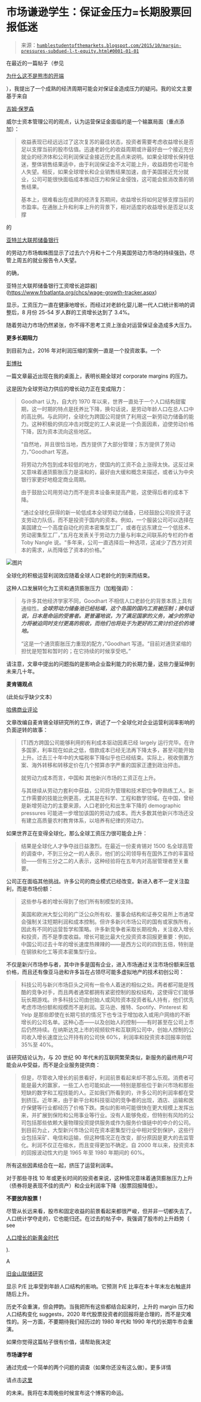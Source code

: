 <!--yml

类别：未分类

日期：2024-05-18 03:15:12

-->

# 市场谦逊学生：保证金压力=长期股票回报低迷

> 来源：[`humblestudentofthemarkets.blogspot.com/2015/10/margin-pressures-subdued-l-t-equity.html#0001-01-01`](https://humblestudentofthemarkets.blogspot.com/2015/10/margin-pressures-subdued-l-t-equity.html#0001-01-01)

在最近的一篇帖子（参见

[为什么这不是熊市的开端](http://humblestudentofthemarkets.blogspot.com/2015/09/why-this-is-not-start-of-bear-market.html)

），我提出了一个成熟的经济周期可能会对保证金造成压力的疑问。我的论文主要基于来自

[吉姆·保罗森](http://wellscap.com/docs/emp/20150818.pdf)

威尔士资本管理公司的观点，认为运营保证金面临的是一个输赢局面（重点添加）：

> 收益表现已经远远过了这次复苏的最佳状态，投资者需要考虑收益增长是否足以支撑当前的股市估值。迅速老龄化的收益周期或许最好由一个接近充分就业的经济体和公司利润保证金接近历史高点来说明。如果全球增长保持低迷，整体销售结果适中，由于利润保证金不太可能上升，收益趋势也可能令人失望。相反，如果全球增长和企业销售结果加速，由于美国接近充分就业，公司可能很快面临成本推动压力和保证金侵蚀，这可能会抵消改善的销售结果。
> 
> 基本上，很难看出在成熟的经济复苏期间，收益增长将如何足够支撑当前的市盈率。在通胀上升和利率上升的背景下，相对适度的收益增长是否足以支撑

的

[亚特兰大联邦储备银行](https://www.frbatlanta.org/chcs/labormarket.aspx)

的劳动力市场蜘蛛图显示了过去六个月和十二个月美国劳动力市场的持续强劲，尽管上周五的就业报告令人失望。

的确，

亚特兰大联邦储备银行工资增长追踪器](https://www.frbatlanta.org/chcs/wage-growth-tracker.aspx)

显示，工资压力一直在健康地增长，而经过对老龄化婴儿潮一代人口统计影响的调整后，8 月份 25-54 岁人群的工资增长达到了 3.4%。

随着劳动力市场仍然紧张，你不得不思考工资上涨会对运营保证金造成多大压力。

**更多长期阻力**

到目前为止，2016 年对利润压缩的案例一直是一个投资故事。一个

[彭博社](http://www.bloomberg.com/news/articles/2015-09-28/the-three-major-trends-that-shaped-the-global-economy-for-decades-are-about-to-change)

一篇文章最近出现在我的桌面上，表明长期全球对 corporate margins 的压力。

这是因为全球劳动力供应的增长动力正在变成阻力：

> Goodhart 认为，自大约 1970 年以来，世界一直处于一个人口结构甜蜜期，这一时期的特点是抚养比下降，换句话说，是劳动年龄人口在总人口中的高比例。与此同时，全球化为跨国公司提供了利用这一新劳动力储备的能力。这种积极的供应冲击对既定的工人来说是一个负面因素，迫使劳动价格下降，因为资本流向这些地区。
> 
> “自然地，并且很恰当地，西方提供了大部分管理；东方提供了劳动力，”Goodhart 写道。
> 
> 将劳动力外包到成本较低的地方，使国内的工资不会上涨得太快。这反过来又意味着通货膨胀压力是温和的，最好由大缓和概念来描述，或者认为中央银行家更好地稳定商业周期。
> 
> 由于鼓励公司用劳动力而不是资本设备来提高产能，这使得后者的成本下降。
> 
> “通过全球化获得的新一轮低成本全球劳动力储备，已经鼓励公司投资于这支劳动力队伍，而不是投资于国内的资本。例如，一个服装公司可以选择在美国建立一个高度自动化的资本密集型工厂，或者在远东建立一个低技术、劳动密集型工厂，”五月在发表关于劳动力力量与利率之间联系的专栏的作者 Toby Nangle 说。“多年来，公司一直选择后一种选项，这减少了西方对资本的需求，从而降低了资本的价格。”

![图片](https://blogger.googleusercontent.com/img/b/R29vZ2xl/AVvXsEh5BJiMytdioOoKwl-RU6o-8oNkpQq77gi-NOP8n7ZcjZ6IK8afRE1cziUh2T-OBSPmvS5Cw6sdfLPTqlyMDOuRGeHdzuIo4iPPtoxjZWHEnAVC2QikJXJ6a8FJzVYNQwiUIId1XoCEAQU/s1600/Positive+labour+supply+shock.png)

全球化的积极运营利润效应随着全球人口老龄化的到来而结束。

这种人口发展转化为工资和通货膨胀压力（加粗强调）：

> 与许多其他经济学家不同，Goodhart 不相信人口老龄化的背景本质上具有通缩性。***全球劳动力储备池已经枯竭，这个岛国的国内工资被压制；换句话说，日本是命运的受害者。更普遍地说，为了满足国家的义务，减少的劳动力将被迫同时支付更高的税收，而他们也将处于为更好的工资讨价还价的境地。***
> 
> “这是一个通货膨胀压力重现的配方，”Goodhart 写道。“目前对通货紧缩的担忧是短暂和暂时的；在它持续的时候享受吧。”

请注意，文章中提出的问题指的是影响企业盈利能力的长期力量，这些力量延伸到未来几十年。

**麦肯锡观点**

(此处似乎缺少文本)

[哈佛商业评论](https://hbr.org/2015/10/the-future-and-how-to-survive-it)

文章改编自麦肯锡全球研究所的工作，讲述了一个全球化对企业运营利润率影响的负面逆转的故事：

> [T]西方跨国公司能够利用的有利成本驱动因素已经 largely 运行完毕。在许多国家，利率现在如此之低，借款成本已经无法再下降太多，甚至可能开始上升。过去三十年中的大幅税率下降似乎也已经结束。实际上，税收倒置方案、海外转移和转移定价在几个预算赤字严重的国家正遭到政治抨击。
> 
> 就劳动力成本而言，中国和 其他新兴市场的工资正在上升。
> 
> 与其继续从劳动力套利中获益，公司将为管理和技术职位争夺熟练工人。新工作需要的技能比例更高，尤其是在科学、工程和数学领域。在中国，曾经是新增劳动力的主要来源，人口老龄化和出生率下降的 demographic pressures 可能进一步增加该国的劳动力成本。而大多数其他新兴市场还没有建立高质量农村教育体系，以培养有纪律的劳动力。

如果世界正在变得全球化，那么全球工资压力很可能会上升：

> 结果是全球化人才争夺战日益激烈。在最近一份麦肯锡对 1500 名全球高管的调查中，不到三分之一的人表示，他们的公司领导有在国外工作的丰富经验——但有三分之二的人表示，这种经验将在五年内对高层管理者至关重要。

公司正在面临其他挑战。许多公司的商业模式已经改变。新进入者不一定关注盈利，而是市场份额：

> 这些参与者的增长得到了他们所有制模型的支持。
> 
> 美国和欧洲大型公司的广泛公众所有权、董事会结构和证券交易所上市通常会强制关注短期利润和成本控制。但许多新兴市场公司的国有或家族所有，因此有不同的运营哲学和策略。许多新竞争者采取长期视角，关注收入增长和投资，而不是季度收益。增长可能比最大化投资资本回报更重要：例如，中国公司过去十年的增长速度热辣辣的——是西方公司的四到五倍，特别是在钢铁和化工等资本密集型行业。

不仅是新兴市场参与者，其中许多是国有企业，进入市场通过关注市场份额来压低价格，而且还有像亚马逊和许多旨在占领尽可能多虚拟地产的技术初创公司：

> 科技公司与新兴市场巨头之间有一些令人着迷的相似之处。两者都可能是残酷的竞争对手，而且两者通常都拥有紧密控制的股权结构，这使得它们能够玩长期游戏。许多科技公司由创始人或风险资本投资者私人持有，他们优先考虑市场份额和规模而不是利润。亚马逊、推特、Spotify、Pinterest 和 Yelp 是那些即使在长期亏损的情况下也专注于增加收入或用户网络的不断增长的公司名单。这种心态——以及创始人的控制——有时甚至在公司上市后仍然持续。在纳斯达克上市的视频软件和互联网公司中，创始人控制的公司收入增长速度比公开持有的公司快 60%，利润率和投资资本回报率则低 35%至 40%。

该研究结论认为，与 20 世纪 90 年代末的互联网繁荣类似，新服务的最终用户可能会从中受益，而不是企业服务提供商：

> 但是，尽管收入增长的前景看好，利润前景看起来却不那么乐观。消费者可能是最大的赢家，一些工人也可能如此——特别是那些位于新兴市场和那些短缺的数字和工程技能的人。正如我们所看到的，许多公司的利润率都在受到挤压。近年来，由于新平台和科技驱动的竞争者的出现，酒店、运输和医疗保健等行业都经历了价格下跌。类似的影响可能很快在更大规模上发挥出来，并扩展到保险和公用事业等行业。没有人能够免疫，但特别有风险的公司包括那些依赖大量物理投资提供服务或作为服务价值链中的中介的公司。到目前为止，大型新兴市场公司在资本密集型行业中相对受到保护，这些行业包括采矿、电信和运输，但这种情况正在改变，部分原因是更大的去监管化。利润不仅正在缩水，而且变得更加不确定。自 2000 年以来，投资资本的回报波动性大约是 1965 年至 1980 年期间的 60%。

所有这些因素结合在一起，挤压了运营利润率。

对于那些寻找 10 年或更长时间的投资者来说，这种情况意味着通货膨胀压力上升（债券将是表现不佳的资产）和企业利润率下降（股票回报降低）。

**不要放弃股票！**

尽管从长远来看，股市和固定收益的前景看起来都很严峻，但并非一切都失去了。人口统计学夺走的，它也能归还。在过去的帖子中，我强调了股市的上升趋势（ see

[人口增长的新黄金时代](http://humblestudentofthemarkets.blogspot.com/2014/08/a-new-golden-age-of-demographic-growth.html)

).

A

[旧金山联储研究](http://www.frbsf.org/economic-research/publications/economic-letter/2011/august/boomer-retirement-us-equity-markets/)

显示 P/E 比率受到年龄人口结构的影响。它预测 P/E 比率在本十年末左右触底并随后上升。

历史不会重演，但会押韵。当我把所有这些都结合起来时，上升的 margin 压力和人口结构变化 suggests，2020 年代股票投资者的回报将是合理的，而不是灾难性的。另一方面，不要期待我们经历过的 1980 年代和 1990 年代的长期牛市会重演。

如果你觉得这篇帖子很有价值，请帮助我决定

**市场谦学者**

通过完成一个简单的两个问题的调查（如果你还没有这么做）。更多详情

请点击[这里](http://humblestudentofthemarkets.blogspot.com/2015/09/humble-student-turns-8-in-nov-time-to.html)

的未来。我将在本周晚些时候宣布这个博客的命运。
